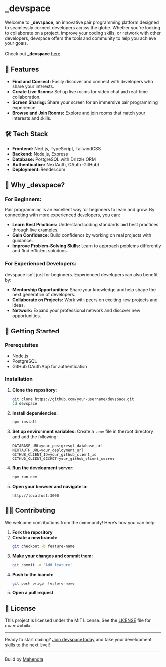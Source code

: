 # _devspace

Welcome to **_devspace**, an innovative pair programming platform designed to seamlessly connect developers across the globe. Whether you're looking to collaborate on a project, improve your coding skills, or network with other developers, devspace offers the tools and community to help you achieve your goals. <br /> <br/> Check out **_devspace** [here](https://thedevspace.tech)


## 🚀 Features

- **Find and Connect:** Easily discover and connect with developers who share your interests.
- **Create Live Rooms:** Set up live rooms for video chat and real-time collaboration.
- **Screen Sharing:** Share your screen for an immersive pair programming experience.
- **Browse and Join Rooms:** Explore and join rooms that match your interests and skills.

## 🛠️ Tech Stack

- **Frontend:** Next.js, TypeScript, TailwindCSS
- **Backend:** Node.js, Express
- **Database:** PostgreSQL with Drizzle ORM
- **Authentication:** NextAuth, OAuth (GitHub)
- **Deployment:** Render.com

## 🌟 Why _devspace?

### For Beginners:
Pair programming is an excellent way for beginners to learn and grow. By connecting with more experienced developers, you can:

- **Learn Best Practices:** Understand coding standards and best practices through live examples.
- **Gain Confidence:** Build confidence by working on real projects with guidance.
- **Improve Problem-Solving Skills:** Learn to approach problems differently and find efficient solutions.

### For Experienced Developers:
devspace isn’t just for beginners. Experienced developers can also benefit by:

- **Mentorship Opportunities:** Share your knowledge and help shape the next generation of developers.
- **Collaborate on Projects:** Work with peers on exciting new projects and ideas.
- **Network:** Expand your professional network and discover new opportunities.

## 🎉 Getting Started

### Prerequisites
- Node.js
- PostgreSQL
- GitHub OAuth App for authentication

### Installation

1. **Clone the repository:**
    ```bash
    git clone https://github.com/your-username/devspace.git
    cd devspace
    ```

2. **Install dependencies:**
    ```bash
    npm install
    ```

3. **Set up environment variables:**
    Create a `.env` file in the root directory and add the following:
    ```env
    DATABASE_URL=your_postgresql_database_url
    NEXTAUTH_URL=your_deployment_url
    GITHUB_CLIENT_ID=your_github_client_id
    GITHUB_CLIENT_SECRET=your_github_client_secret
    ```

4. **Run the development server:**
    ```bash
    npm run dev
    ```

5. **Open your browser and navigate to:**
    ```
    http://localhost:3000
    ```

## 🧑‍💻 Contributing

We welcome contributions from the community! Here’s how you can help:

1. **Fork the repository**
2. **Create a new branch:**
    ```bash
    git checkout -b feature-name
    ```
3. **Make your changes and commit them:**
    ```bash
    git commit -m 'Add feature'
    ```
4. **Push to the branch:**
    ```bash
    git push origin feature-name
    ```
5. **Open a pull request**

## 📄 License

This project is licensed under the MIT License. See the [LICENSE](LICENSE) file for more details.

---

Ready to start coding? [Join devspace today](https://thedevspace.tech/) and take your development skills to the next level!

---

Build by [Mahendra](https://twitter.com/mahendra_dew)
